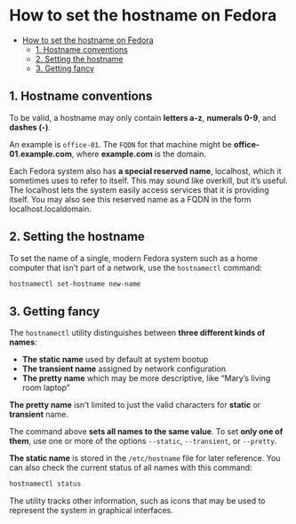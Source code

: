 # How to set the hostname on Fedora

<!-- TOC -->

- [How to set the hostname on Fedora](#how-to-set-the-hostname-on-fedora)
  - [1. Hostname conventions](#1-hostname-conventions)
  - [2. Setting the hostname](#2-setting-the-hostname)
  - [3. Getting fancy](#3-getting-fancy)

<!-- /TOC -->

## 1. Hostname conventions

To be valid, a hostname may only contain **letters a-z**, **numerals 0-9**, and **dashes (-)**.

An example is `office-01`. The `FQDN` for that machine might be **office-01.example.com**, where **example.com** is the domain.

Each Fedora system also has **a special reserved name**, localhost, which it sometimes uses to refer to itself. This may sound like overkill, but it’s useful. The localhost lets the system easily access services that it is providing itself. You may also see this reserved name as a FQDN in the form localhost.localdomain.

## 2. Setting the hostname

To set the name of a single, modern Fedora system such as a home computer that isn’t part of a network, use the `hostnamectl` command:

```bash
hostnamectl set-hostname new-name
```

## 3. Getting fancy

The `hostnamectl` utility distinguishes between **three different kinds of names**:

- **The static name** used by default at system bootup
- **The transient name** assigned by network configuration
- **The pretty name** which may be more descriptive, like “Mary’s living room laptop”

**The pretty name** isn’t limited to just the valid characters for **static** or **transient** name.

The command above **sets all names to the same value**. To set **only one of them**, use one or more of the options `--static`, `--transient`, or `--pretty`.

**The static name** is stored in the `/etc/hostname` file for later reference. You can also check the current status of all names with this command:

```bash
hostnamectl status
```

The utility tracks other information, such as icons that may be used to represent the system in graphical interfaces. 
